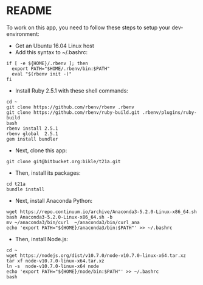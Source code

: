 # README

To work on this app, you need to follow these steps to setup your dev-environment:

* Get an Ubuntu 16.04 Linux host
* Add this syntax to ~/.bashrc:

```
if [ -e ${HOME}/.rbenv ]; then
  export PATH="$HOME/.rbenv/bin:$PATH"
  eval "$(rbenv init -)"
fi
```

* Install Ruby 2.5.1 with these shell commands:

```
cd ~
git clone https://github.com/rbenv/rbenv .rbenv
git clone https://github.com/rbenv/ruby-build.git .rbenv/plugins/ruby-build
bash
rbenv install 2.5.1
rbenv global  2.5.1
gem install bundler
```

* Next, clone this app:

```
git clone git@bitbucket.org:bikle/t21a.git
```

* Then, install its packages:

```
cd t21a
bundle install
```

* Next, install Anaconda Python:

```
wget https://repo.continuum.io/archive/Anaconda3-5.2.0-Linux-x86_64.sh
bash Anaconda3-5.2.0-Linux-x86_64.sh -b
mv ~/anaconda3/bin/curl  ~/anaconda3/bin/curl_ana
echo 'export PATH="${HOME}/anaconda3/bin:$PATH"' >> ~/.bashrc
```

* Then, install Node.js:

```
cd ~
wget https://nodejs.org/dist/v10.7.0/node-v10.7.0-linux-x64.tar.xz
tar xf node-v10.7.0-linux-x64.tar.xz
ln -s  node-v10.7.0-linux-x64 node
echo 'export PATH="${HOME}/node/bin:$PATH"' >> ~/.bashrc
bash
```